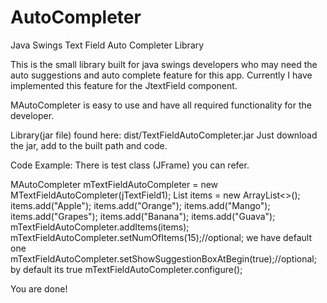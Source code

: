 # AutoCompleter
Java Swings Text Field Auto Completer Library

This is the small library built for java swings developers who may need the auto suggestions and auto complete feature for this app. Currently I have implemented this feature for the JtextField component.

MAutoCompleter is easy to use and have all required functionality for the developer.

Library(jar file) found here: dist/TextFieldAutoCompleter.jar
Just download the jar, add to the built path and code.

Code Example: There is test class (JFrame) you can refer.

MAutoCompleter mTextFieldAutoCompleter = new MTextFieldAutoCompleter(jTextField1);
List<Object> items = new ArrayList<>();
items.add("Apple");
items.add("Orange");
items.add("Mango");
items.add("Grapes");
items.add("Banana");
items.add("Guava");
mTextFieldAutoCompleter.addItems(items);
mTextFieldAutoCompleter.setNumOfItems(15);//optional; we have default one
mTextFieldAutoCompleter.setShowSuggestionBoxAtBegin(true);//optional; by default its true
mTextFieldAutoCompleter.configure();

You are done!
        
